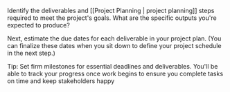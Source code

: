 Identify the deliverables and [[Project Planning | project planning]] steps required to meet the project's goals. What are the specific outputs you're expected to produce?

Next, estimate the due dates for each deliverable in your project plan. (You can finalize these dates when you sit down to define your project schedule in the next step.)

Tip: Set firm milestones for essential deadlines and deliverables. You'll be able to track your progress once work begins to ensure you complete tasks on time and keep stakeholders happy